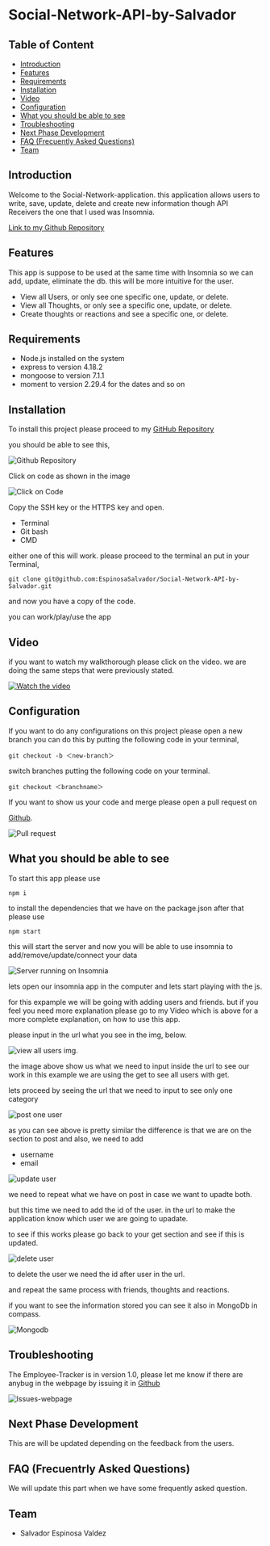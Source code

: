 # Social-Network-API-by-Salvador

## Table of Content

- [Introduction](#introduction)
- [Features](#features)
- [Requirements](#requirements)
- [Installation](#installation)
- [Video](#video)
- [Configuration](#configuration)
- [What you should be able to see](#what-you-should-be-able-to-see)
- [Troubleshooting](#troubleshooting)
- [Next Phase Development](#next-phase-development)
- [FAQ (Frecuently Asked Questions)](#faq-frecuentrly-asked-questions)
- [Team](#team)

## Introduction

Welcome to the Social-Network-application. this application allows users to write, save, update, delete and create new information though API Receivers the one that I used was Insomnia.

[Link to my Github Repository](https://github.com/EspinosaSalvador/Social-Network-API-by-Salvador)

## Features

This app is suppose to be used at the same time with Insomnia so we can add, update, eliminate the db. this will be more intuitive for the user.

- View all Users, or only see one specific one, update, or delete.
- View all Thoughts, or only see a specific one, update, or delete.
- Create thoughts or reactions and see a specific one, or delete.

## Requirements

- Node.js installed on the system
- express to version 4.18.2
- mongoose to version 7.1.1
- moment to version 2.29.4 for the dates and so on

## Installation

To install this project please proceed to my [GitHub Repository](https://github.com/EspinosaSalvador/Social-Network-API-by-Salvador)

you should be able to see this,

![Github Repository](./img/Githubrepo.png)

Click on code as shown in the image

![Click on Code](./img/SSH-key.png)

Copy the SSH key or the HTTPS key and open.

- Terminal
- Git bash
- CMD

either one of this will work. please proceed to the terminal an put in your Terminal,

```
git clone git@github.com:EspinosaSalvador/Social-Network-API-by-Salvador.git
```

and now you have a copy of the code.

you can work/play/use the app

## Video

if you want to watch my walkthorough please click on the video. we are doing the same steps that were previously stated.

[![Watch the video](./img/video.png)](https://drive.google.com/file/d/1ayE8DaCkG62PeSyhDEiGAk0Ts69vM8OG/view)

## Configuration

If you want to do any configurations on this project please open a new branch you can do this by putting the following code in your terminal,

```
git checkout -b ＜new-branch＞
```

switch branches putting the following code on your terminal.

```
git checkout ＜branchname＞
```

If you want to show us your code and merge please open a pull request on

[Github](https://github.com/EspinosaSalvador/Social-Network-API-by-Salvador/pulls).

![Pull request](./img/Pullrequest.png)

## What you should be able to see

To start this app please use

```
npm i
```

to install the dependencies that we have on the package.json after that please use

```
npm start
```

this will start the server and now you will be able to use insomnia to add/remove/update/connect your data

![Server running on Insomnia](./img/Insomnia.png)

lets open our insomnia app in the computer and lets start playing with the js.

for this expample we will be going with adding users and friends. but if you feel you need more explanation please go to my Video which is above for a more complete explanation, on how to use this app.

please input in the url what you see in the img, below.

![view all users img.](./img//get%20users.png)

the image above show us what we need to input inside the url to see our work in this example we are using the get to see all users with get.

lets proceed by seeing the url that we need to input to see only one category

![post one user](./img/postuser.png)

as you can see above is pretty similar the difference is that we are on the section to post and also, we need to add

- username
- email

![update user](./img/updateuser.png)

we need to repeat what we have on post in case we want to upadte both.

but this time we need to add the id of the user. in the url to make the application know which user we are going to upadate.

to see if this works please go back to your get section and see if this is updated.

![delete user](./img/deleteuser.png)

to delete the user we need the id after user in the url.

and repeat the same process with friends, thoughts and reactions.

if you want to see the information stored you can see it also in MongoDb in compass.

![Mongodb](./img/MongoDb-Database.png)

## Troubleshooting

The Employee-Tracker is in version 1.0, please let me know if there are anybug in the webpage by issuing it in [Github](https://github.com/EspinosaSalvador/Social-Network-API-by-Salvador/issues)

![Issues-webpage](./img/issues.png)

## Next Phase Development

This are will be updated depending on the feedback from the users.

## FAQ (Frecuentrly Asked Questions)

We will update this part when we have some frequently asked question.

## Team

- Salvador Espinosa Valdez
